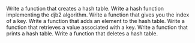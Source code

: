 Write a function that creates a hash table.
Write a hash function implementing the djb2 algorithm.
Write a function that gives you the index of a key.
Write a function that adds an element to the hash table.
Write a function that retrieves a value associated with a key.
Write a function that prints a hash table.
Write a function that deletes a hash table.
